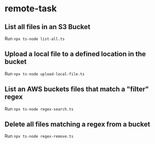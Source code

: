 # remote-task

## List all files in an S3 Bucket

Run `npx ts-node list-all.ts`

## Upload a local file to a defined location in the bucket

Run `npx ts-node upload-local-file.ts`

## List an AWS buckets files that match a "filter" regex 

Run `npx ts-node regex-search.ts`

## Delete all files matching a regex from a bucket

Run `npx ts-node regex-remove.ts`
